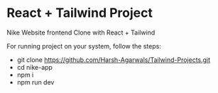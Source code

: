 # React + Tailwind Project

Nike Website frontend Clone with React + Tailwind

For running project on your system, follow the steps:

-   git clone https://github.com/Harsh-Agarwals/Tailwind-Projects.git
-   cd nike-app
-   npm i
-   npm run dev
